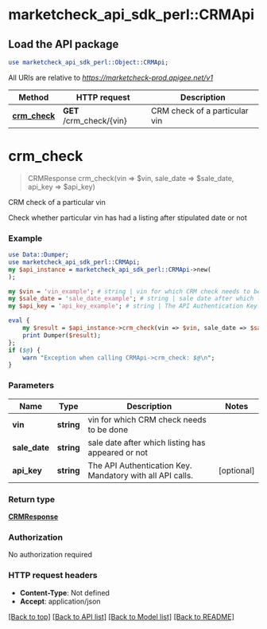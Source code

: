# marketcheck_api_sdk_perl::CRMApi

## Load the API package
```perl
use marketcheck_api_sdk_perl::Object::CRMApi;
```

All URIs are relative to *https://marketcheck-prod.apigee.net/v1*

Method | HTTP request | Description
------------- | ------------- | -------------
[**crm_check**](CRMApi.md#crm_check) | **GET** /crm_check/{vin} | CRM check of a particular vin


# **crm_check**
> CRMResponse crm_check(vin => $vin, sale_date => $sale_date, api_key => $api_key)

CRM check of a particular vin

Check whether particular vin has had a listing after stipulated date or not

### Example 
```perl
use Data::Dumper;
use marketcheck_api_sdk_perl::CRMApi;
my $api_instance = marketcheck_api_sdk_perl::CRMApi->new(
);

my $vin = 'vin_example'; # string | vin for which CRM check needs to be done
my $sale_date = 'sale_date_example'; # string | sale date after which listing has appeared or not
my $api_key = 'api_key_example'; # string | The API Authentication Key. Mandatory with all API calls.

eval { 
    my $result = $api_instance->crm_check(vin => $vin, sale_date => $sale_date, api_key => $api_key);
    print Dumper($result);
};
if ($@) {
    warn "Exception when calling CRMApi->crm_check: $@\n";
}
```

### Parameters

Name | Type | Description  | Notes
------------- | ------------- | ------------- | -------------
 **vin** | **string**| vin for which CRM check needs to be done | 
 **sale_date** | **string**| sale date after which listing has appeared or not | 
 **api_key** | **string**| The API Authentication Key. Mandatory with all API calls. | [optional] 

### Return type

[**CRMResponse**](CRMResponse.md)

### Authorization

No authorization required

### HTTP request headers

 - **Content-Type**: Not defined
 - **Accept**: application/json

[[Back to top]](#) [[Back to API list]](../README.md#documentation-for-api-endpoints) [[Back to Model list]](../README.md#documentation-for-models) [[Back to README]](../README.md)

